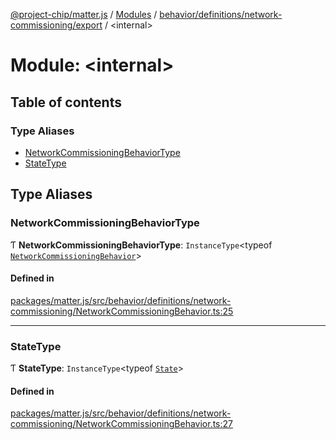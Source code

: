 [@project-chip/matter.js](../README.md) / [Modules](../modules.md) / [behavior/definitions/network-commissioning/export](behavior_definitions_network_commissioning_export.md) / \<internal\>

# Module: \<internal\>

## Table of contents

### Type Aliases

- [NetworkCommissioningBehaviorType](behavior_definitions_network_commissioning_export._internal_.md#networkcommissioningbehaviortype)
- [StateType](behavior_definitions_network_commissioning_export._internal_.md#statetype)

## Type Aliases

### NetworkCommissioningBehaviorType

Ƭ **NetworkCommissioningBehaviorType**: `InstanceType`\<typeof [`NetworkCommissioningBehavior`](behavior_definitions_network_commissioning_export.md#networkcommissioningbehavior)\>

#### Defined in

[packages/matter.js/src/behavior/definitions/network-commissioning/NetworkCommissioningBehavior.ts:25](https://github.com/project-chip/matter.js/blob/0c058ae17fdba4c0b89b8b13c309011d51782299/packages/matter.js/src/behavior/definitions/network-commissioning/NetworkCommissioningBehavior.ts#L25)

___

### StateType

Ƭ **StateType**: `InstanceType`\<typeof [`State`](../classes/behavior_definitions_network_commissioning_export.NetworkCommissioningServer.md#state-1)\>

#### Defined in

[packages/matter.js/src/behavior/definitions/network-commissioning/NetworkCommissioningBehavior.ts:27](https://github.com/project-chip/matter.js/blob/0c058ae17fdba4c0b89b8b13c309011d51782299/packages/matter.js/src/behavior/definitions/network-commissioning/NetworkCommissioningBehavior.ts#L27)
